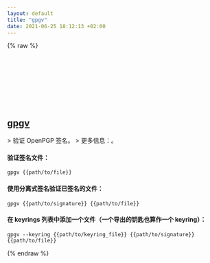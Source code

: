```yaml
---
layout: default
title: "gpgv"
date: 2021-06-25 18:12:13 +02:00
---
```

{% raw %}
<h2 id="gpgv">
  <a href="/zh/common/gpgv.html">gpgv</a> <a href="#gpgv"><svg class="icon">
    <use href="/assets/images/unicode_sprite.svg#link" />
  </svg></a>
</h2>
> 验证 OpenPGP 签名。
> 更多信息：<https://www.gnupg.org/documentation/manuals/gnupg/gpgv.html>。

#### 验证签名文件：
```shell
gpgv {{path/to/file}}
```
#### 使用分离式签名验证已签名的文件：
```shell
gpgv {{path/to/signature}} {{path/to/file}}
```
#### 在 keyrings 列表中添加一个文件（一个导出的钥匙也算作一个 keyring）：
```shell
gpgv --keyring {{path/to/keyring_file}} {{path/to/signature}} {{path/to/file}}
```
{% endraw %}